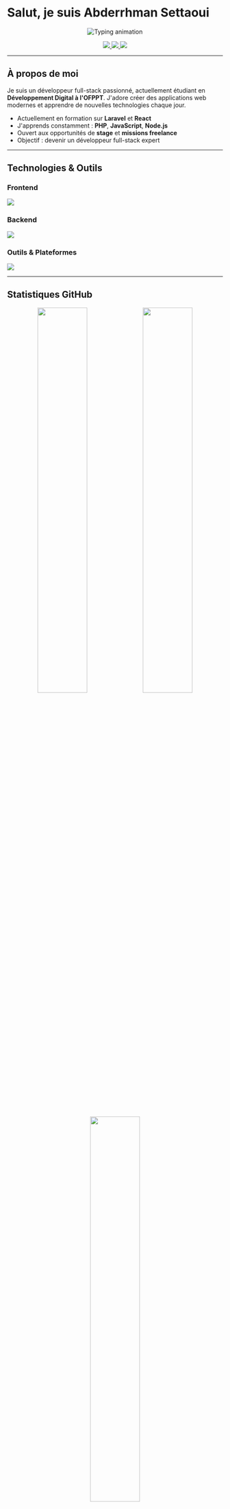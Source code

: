 # Salut, je suis Abderrhman Settaoui

<p align="center">
  <img src="https://readme-typing-svg.herokuapp.com?font=Fira+Code&size=24&pause=1000&color=FACC15&center=true&vCenter=true&width=650&lines=Développeur+Full-Stack+en+formation;Étudiant+%40+OFPPT+NTIC+SYBA+Marrakech;Passionné+par+les+technologies+modernes;Toujours+en+train+d'apprendre" alt="Typing animation" />
</p>

<p align="center">
  <a href="mailto:ssetaouiabdarrhmane2004@gmail.com">
    <img src="https://img.shields.io/badge/Email-D14836?style=for-the-badge&logo=gmail&logoColor=white" />
  </a>
  <a href="https://www.linkedin.com/in/abderrhman-settaoui-33569b305/">
    <img src="https://img.shields.io/badge/LinkedIn-0077B5?style=for-the-badge&logo=linkedin&logoColor=white" />
  </a>
  <a href="https://github.com/abdarrhmanessetaoui">
    <img src="https://img.shields.io/badge/GitHub-100000?style=for-the-badge&logo=github&logoColor=white" />
  </a>
</p>

---

## À propos de moi

Je suis un développeur full-stack passionné, actuellement étudiant en **Développement Digital à l'OFPPT**. J'adore créer des applications web modernes et apprendre de nouvelles technologies chaque jour.

- Actuellement en formation sur **Laravel** et **React**
- J'apprends constamment : **PHP**, **JavaScript**, **Node.js**
- Ouvert aux opportunités de **stage** et **missions freelance**
- Objectif : devenir un développeur full-stack expert

---

## Technologies & Outils

### Frontend
<p>
  <img src="https://skillicons.dev/icons?i=html,css,js,react,tailwind,bootstrap" />
</p>

### Backend
<p>
  <img src="https://skillicons.dev/icons?i=php,laravel,nodejs,mysql,sqlite" />
</p>

### Outils & Plateformes
<p>
  <img src="https://skillicons.dev/icons?i=git,github,vscode,figma,postman" />
</p>

---

## Statistiques GitHub

<p align="center">
  <img src="https://github-readme-stats.vercel.app/api?username=abdarrhmanessetaoui&show_icons=true&theme=radical&hide_border=true&bg_color=0D1117&title_color=FACC15&icon_color=FACC15&text_color=C9D1D9" width="48%" />
  <img src="https://github-readme-streak-stats.herokuapp.com?user=abdarrhmanessetaoui&theme=radical&hide_border=true&background=0D1117&stroke=FACC15&ring=FACC15&fire=FACC15&currStreakLabel=FACC15" width="48%" />
</p>

<p align="center">
  <img src="https://github-readme-stats.vercel.app/api/top-langs/?username=abdarrhmanessetaoui&layout=compact&theme=radical&hide_border=true&bg_color=0D1117&title_color=FACC15&text_color=C9D1D9" width="48%" />
</p>

---

## Projets en vedette

<table>
  <tr>
    <td width="50%">
      <h3 align="center">Portfolio Personnel</h3>
      <div align="center">
        <a href="https://github.com/abdarrhmanessetaoui/portfolio-site" target="_blank">
          <img src="https://github-readme-stats.vercel.app/api/pin/?username=abdarrhmanessetaoui&repo=portfolio-site&theme=radical&hide_border=true&bg_color=0D1117&title_color=FACC15&text_color=C9D1D9" />
        </a>
        <p><strong>React • Tailwind CSS • Responsive</strong></p>
        <p>Site personnel moderne avec animations et design épuré</p>
      </div>
    </td>
    <td width="50%">
      <h3 align="center">Application CRUD PHP</h3>
      <div align="center">
        <a href="https://github.com/abdarrhmanessetaoui/php-crud-practice" target="_blank">
          <img src="https://github-readme-stats.vercel.app/api/pin/?username=abdarrhmanessetaoui&repo=php-crud-practice&theme=radical&hide_border=true&bg_color=0D1117&title_color=FACC15&text_color=C9D1D9" />
        </a>
        <p><strong>PHP • MySQL • Bootstrap</strong></p>
        <p>Application de gestion avec opérations CRUD complètes</p>
      </div>
    </td>
  </tr>
  <tr>
    <td width="50%">
      <h3 align="center">Projets Laravel</h3>
      <div align="center">
        <a href="https://github.com/abdarrhmanessetaoui/laravel-experiments" target="_blank">
          <img src="https://github-readme-stats.vercel.app/api/pin/?username=abdarrhmanessetaoui&repo=laravel-experiments&theme=radical&hide_border=true&bg_color=0D1117&title_color=FACC15&text_color=C9D1D9" />
        </a>
        <p><strong>Laravel • Blade • Authentication</strong></p>
        <p>Exploration des fonctionnalités avancées de Laravel</p>
      </div>
    </td>
    <td width="50%">
      <h3 align="center">Layouts HTML/CSS</h3>
      <div align="center">
        <a href="https://github.com/abdarrhmanessetaoui/html-css-layouts" target="_blank">
          <img src="https://github-readme-stats.vercel.app/api/pin/?username=abdarrhmanessetaoui&repo=html-css-layouts&theme=radical&hide_border=true&bg_color=0D1117&title_color=FACC15&text_color=C9D1D9" />
        </a>
        <p><strong>HTML5 • CSS3 • Flexbox/Grid</strong></p>
        <p>Collection de layouts modernes et responsive</p>
      </div>
    </td>
  </tr>
</table>

---

## Activité de développement

<p align="center">
  <img src="https://github-readme-activity-graph.vercel.app/graph?username=abdarrhmanessetaoui&theme=react-dark&bg_color=0D1117&color=FACC15&line=FACC15&point=FACC15&area=true&hide_border=true" width="100%" />
</p>

---

## Formation & Compétences

**Formation actuelle :** Développement Digital - OFPPT  
**Période :** 2024 - 2026

### Compétences techniques
- **Frontend :** HTML5, CSS3, JavaScript ES6+, React, Tailwind CSS
- **Backend :** PHP, Laravel, Node.js, API RESTful
- **Base de données :** MySQL, SQLite
- **Outils :** Git, GitHub, VS Code, Postman
- **Méthodologies :** Agile, MVC, Responsive Design

### Langues
- **Français :** Courant
- **Arabe :** Langue maternelle
- **Anglais :** Intermédiaire

---

## Collaboration

Je suis toujours ouvert aux collaborations et aux nouveaux projets ! Si vous avez une idée intéressante ou si vous cherchez quelqu'un pour :

- Développer une application web
- Créer un site vitrine moderne
- Intégrer des maquettes UI/UX
- Contribuer à un projet open source

N'hésitez pas à me contacter !

---

## Me contacter

<p align="center">
  <a href="mailto:ssetaouiabdarrhmane2004@gmail.com">
    <img src="https://img.shields.io/badge/Email-ssetaouiabdarrhmane2004@gmail.com-D14836?style=for-the-badge&logo=gmail&logoColor=white" />
  </a>
</p>

<p align="center">
  <a href="https://www.linkedin.com/in/abderrhman-settaoui-33569b305/">
    <img src="https://img.shields.io/badge/LinkedIn-Abderrhman%20Settaoui-0077B5?style=for-the-badge&logo=linkedin&logoColor=white" />
  </a>
</p>

---

<p align="center">
  <img src="https://komarev.com/ghpvc/?username=abdarrhmanessetaoui&label=Visiteurs&color=facc15&style=flat-square" />
  <img src="https://img.shields.io/github/followers/abdarrhmanessetaoui?label=Followers&style=flat-square&color=facc15" />
</p>

<p align="center">
  <i>N'hésitez pas à star mes repos si vous les trouvez utiles !</i>
</p>
